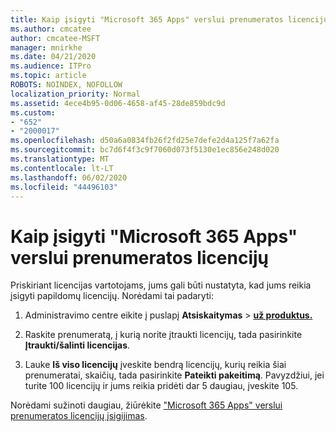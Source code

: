 ```yaml
---
title: Kaip įsigyti "Microsoft 365 Apps" verslui prenumeratos licencijų
ms.author: cmcatee
author: cmcatee-MSFT
manager: mnirkhe
ms.date: 04/21/2020
ms.audience: ITPro
ms.topic: article
ROBOTS: NOINDEX, NOFOLLOW
localization_priority: Normal
ms.assetid: 4ece4b95-0d06-4658-af45-28de859bdc9d
ms.custom:
- "652"
- "2000017"
ms.openlocfilehash: d50a6a0834fb26f2fd25e7defe2d4a125f7a62fa
ms.sourcegitcommit: bc7d6f4f3c9f7060d073f5130e1ec856e248d020
ms.translationtype: MT
ms.contentlocale: lt-LT
ms.lasthandoff: 06/02/2020
ms.locfileid: "44496103"
---
```

# <a name="how-to-buy-licenses-for-your-microsoft-365-apps-for-business-subscription"></a>Kaip įsigyti "Microsoft 365 Apps" verslui prenumeratos licencijų

Priskiriant licencijas vartotojams, jums gali būti nustatyta, kad jums reikia įsigyti papildomų licencijų. Norėdami tai padaryti:
  
1. Administravimo centre eikite į puslapį **Atsiskaitymas** \> **[už produktus.](https://go.microsoft.com/fwlink/p/?linkid=842054)**

2. Raskite prenumeratą, į kurią norite įtraukti licencijų, tada pasirinkite **Įtraukti/šalinti licencijas**.

3. Lauke **Iš viso licencijų** įveskite bendrą licencijų, kurių reikia šiai prenumeratai, skaičių, tada pasirinkite **Pateikti pakeitimą**. Pavyzdžiui, jei turite 100 licencijų ir jums reikia pridėti dar 5 daugiau, įveskite 105.

Norėdami sužinoti daugiau, žiūrėkite ["Microsoft 365 Apps" verslui prenumeratos licencijų įsigijimas](https://docs.microsoft.com/microsoft-365/commerce/licenses/buy-licenses).